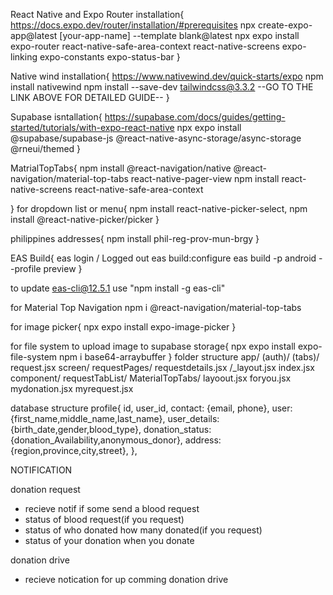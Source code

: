 React Native and Expo Router installation{
https://docs.expo.dev/router/installation/#prerequisites
npx create-expo-app@latest [your-app-name] --template blank@latest
npx expo install expo-router react-native-safe-area-context react-native-screens expo-linking expo-constants expo-status-bar
}

Native wind installation{
https://www.nativewind.dev/quick-starts/expo
npm install nativewind
npm install --save-dev tailwindcss@3.3.2
--GO TO THE LINK ABOVE FOR DETAILED GUIDE--
}

Supabase isntallation{
https://supabase.com/docs/guides/getting-started/tutorials/with-expo-react-native
npx expo install @supabase/supabase-js @react-native-async-storage/async-storage @rneui/themed
}

MatrialTopTabs{
npm install @react-navigation/native @react-navigation/material-top-tabs react-native-pager-view
npm install react-native-screens react-native-safe-area-context

}
for dropdown list or menu{
npm install react-native-picker-select,
npm install @react-native-picker/picker
}

philippines addresses{
npm install phil-reg-prov-mun-brgy
}

EAS Build{
eas login / Logged out
eas build:configure
eas build -p android --profile preview
}

to update eas-cli@12.5.1 use "npm install -g eas-cli"

for Material Top Navigation
npm i @react-navigation/material-top-tabs

for image picker{
npx expo install expo-image-picker
}

for file system to upload image to supabase storage{
npx expo install expo-file-system
npm i base64-arraybuffer
}
folder structure
app/
(auth)/
(tabs)/
request.jsx
screen/
requestPages/
requestdetails.jsx
/\_layout.jsx
index.jsx
component/
requestTabList/
MaterialTopTabs/
layoout.jsx
foryou.jsx
mydonation.jsx
myrequest.jsx

database structure
profile{
id,
user_id,
contact: {email, phone},
user: {first_name,middle_name,last_name},
user_details: {birth_date,gender,blood_type},
donation_status:{donation_Availability,anonymous_donor},
address:{region,province,city,street},
},

NOTIFICATION

donation request

- recieve notif if some send a blood request
- status of blood request(if you request)
- status of who donated how many donated(if you request)
- status of your donation when you donate

donation drive

- recieve notication for up comming donation drive
